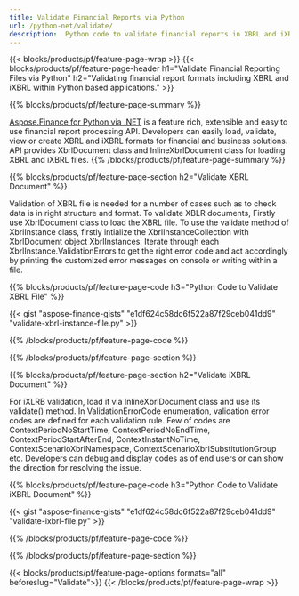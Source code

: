 ```yaml
---
title: Validate Financial Reports via Python
url: /python-net/validate/
description:  Python code to validate financial reports in XBRL and iXBRL files via Python library.
---
```

{{< blocks/products/pf/feature-page-wrap >}}
{{< blocks/products/pf/feature-page-header h1="Validate Financial Reporting Files via Python" h2="Validating financial report formats including XBRL and iXBRL within Python based applications." >}}

{{% blocks/products/pf/feature-page-summary %}}

[Aspose.Finance for Python via .NET](https://products.aspose.com/finance/python-net/) is a feature rich, extensible and easy to use financial report processing API. Developers can easily load, validate, view or create XBRL and iXBRL formats for financial and business solutions. API provides XbrlDocument class and  InlineXbrlDocument class for loading XBRL and iXBRL files.
{{% /blocks/products/pf/feature-page-summary  %}}

{{% blocks/products/pf/feature-page-section  h2="Validate XBRL Document" %}}

Validation of XBRL file is needed for a number of cases such as to check data is in right structure and format. To validate XBLR documents, Firstly use XbrlDocument class to load the XBRL file. To use the validate method of XbrlInstance class, firstly intialize the XbrlInstanceCollection with XbrlDocument object XbrlInstances. Iterate through each XbrlInstance.ValidationErrors to get the right error code and act accordingly by printing the customized error messages on console or writing within a file.

{{% blocks/products/pf/feature-page-code h3="Python Code to Validate XBRL File" %}}

{{< gist "aspose-finance-gists" "e1df624c58dc6f522a87f29ceb041dd9" "validate-xbrl-instance-file.py" >}} 

{{% /blocks/products/pf/feature-page-code  %}}

{{% /blocks/products/pf/feature-page-section %}}

{{% blocks/products/pf/feature-page-section  h2="Validate iXBRL Document" %}}

For iXLRB validation, load it via InlineXbrlDocument class and use its validate() method. In ValidationErrorCode enumeration, validation error codes are defined for each validation rule. Few of codes are ContextPeriodNoStartTime, ContextPeriodNoEndTime, ContextPeriodStartAfterEnd, ContextInstantNoTime, ContextScenarioXbrlNamespace, ContextScenarioXbrlSubstitutionGroup etc. Developers can debug and display codes as of end users or can show the direction for resolving the issue.

{{% blocks/products/pf/feature-page-code h3="Python Code to Validate iXBRL Document" %}}

{{< gist "aspose-finance-gists" "e1df624c58dc6f522a87f29ceb041dd9" "validate-ixbrl-file.py" >}}

{{% /blocks/products/pf/feature-page-code  %}}

{{% /blocks/products/pf/feature-page-section %}}

{{< blocks/products/pf/feature-page-options formats="all" beforeslug="Validate">}}
{{< /blocks/products/pf/feature-page-wrap >}}